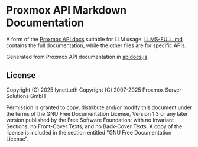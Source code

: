 # Proxmox API Markdown Documentation

A form of the [Proxmox API docs](https://pve.proxmox.com/pve-docs/api-viewer) suitable for LLM usage. [LLMS-FULL.md](LLMS-FULL.md) contains the full documentation, while the other files are for specific APIs.

Generated from Proxmox API documentation in [apidocs.js](https://raw.githubusercontent.com/proxmox/pve-docs/master/api-viewer/apidata.js).

## License

Copyright (C) 2025 lynett.eth
Copyright (C) 2007-2025 Proxmox Server Solutions GmbH

Permission is granted to copy, distribute and/or modify this document under the terms of the GNU Free Documentation License, Version 1.3 or any later version published by the Free Software Foundation; with no Invariant Sections, no Front-Cover Texts, and no Back-Cover Texts. A copy of the license is included in the section entitled "GNU Free Documentation License".
